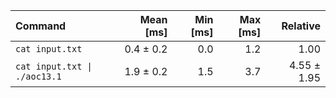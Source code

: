 | Command | Mean [ms] | Min [ms] | Max [ms] | Relative |
|:---|---:|---:|---:|---:|
| `cat input.txt` | 0.4 ± 0.2 | 0.0 | 1.2 | 1.00 |
| `cat input.txt \| ./aoc13.1` | 1.9 ± 0.2 | 1.5 | 3.7 | 4.55 ± 1.95 |
